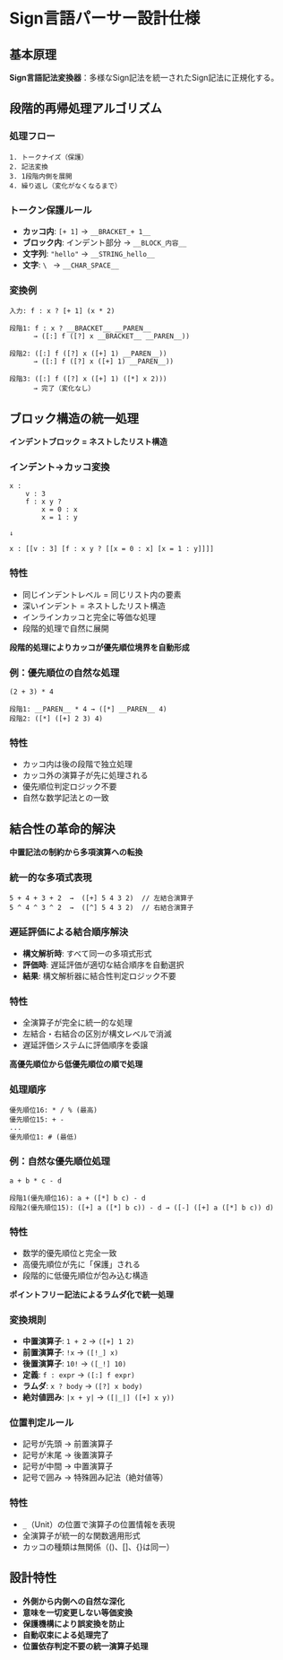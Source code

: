 # Sign言語パーサー設計仕様

## 基本原理

**Sign言語記法変換器**：多様なSign記法を統一されたSign記法に正規化する。

## 段階的再帰処理アルゴリズム

### 処理フロー
```
1. トークナイズ（保護）
2. 記法変換  
3. 1段階内側を展開
4. 繰り返し（変化がなくなるまで）
```

### トークン保護ルール
- **カッコ内**: `[+ 1]` → `__BRACKET_+ 1__`
- **ブロック内**: インデント部分 → `__BLOCK_内容__`
- **文字列**: `"hello"` → `__STRING_hello__`
- **文字**: `\ ` → `__CHAR_SPACE__`

### 変換例
```
入力: f : x ? [+ 1] (x * 2)

段階1: f : x ? __BRACKET__ __PAREN__
      → ([:] f ([?] x __BRACKET__ __PAREN__))
      
段階2: ([:] f ([?] x ([+] 1) __PAREN__))
      → ([:] f ([?] x ([+] 1) __PAREN__))
      
段階3: ([:] f ([?] x ([+] 1) ([*] x 2)))
      → 完了（変化なし）
```

## ブロック構造の統一処理

**インデントブロック = ネストしたリスト構造**

### インデント→カッコ変換
```
x :
    v : 3
    f : x y ?
        x = 0 : x
        x = 1 : y

↓

x : [[v : 3] [f : x y ? [[x = 0 : x] [x = 1 : y]]]]
```

### 特性
- 同じインデントレベル = 同じリスト内の要素
- 深いインデント = ネストしたリスト構造  
- インラインカッコと完全に等価な処理
- 段階的処理で自然に展開

**段階的処理によりカッコが優先順位境界を自動形成**

### 例：優先順位の自然な処理
```
(2 + 3) * 4

段階1: __PAREN__ * 4 → ([*] __PAREN__ 4)
段階2: ([*] ([+] 2 3) 4)
```

### 特性
- カッコ内は後の段階で独立処理
- カッコ外の演算子が先に処理される
- 優先順位判定ロジック不要
- 自然な数学記法との一致

## 結合性の革命的解決

**中置記法の制約から多項演算への転換**

### 統一的な多項式表現
```
5 + 4 + 3 + 2  →  ([+] 5 4 3 2)  // 左結合演算子
5 ^ 4 ^ 3 ^ 2  →  ([^] 5 4 3 2)  // 右結合演算子
```

### 遅延評価による結合順序解決
- **構文解析時**: すべて同一の多項式形式
- **評価時**: 遅延評価が適切な結合順序を自動選択
- **結果**: 構文解析器に結合性判定ロジック不要

### 特性
- 全演算子が完全に統一的な処理
- 左結合・右結合の区別が構文レベルで消滅
- 遅延評価システムに評価順序を委譲

**高優先順位から低優先順位の順で処理**

### 処理順序
```
優先順位16: * / % (最高)
優先順位15: + -
...
優先順位1: # (最低)
```

### 例：自然な優先順位処理
```
a + b * c - d

段階1(優先順位16): a + ([*] b c) - d  
段階2(優先順位15): ([+] a ([*] b c)) - d → ([-] ([+] a ([*] b c)) d)
```

### 特性
- 数学的優先順位と完全一致
- 高優先順位が先に「保護」される
- 段階的に低優先順位が包み込む構造

**ポイントフリー記法によるラムダ化で統一処理**

### 変換規則
- **中置演算子**: `1 + 2` → `([+] 1 2)`
- **前置演算子**: `!x` → `([!_] x)`
- **後置演算子**: `10!` → `([_!] 10)`
- **定義**: `f : expr` → `([:] f expr)`
- **ラムダ**: `x ? body` → `([?] x body)`
- **絶対値囲み**: `|x + y|` → `([|_|] ([+] x y))`

### 位置判定ルール
- 記号が先頭 → 前置演算子
- 記号が末尾 → 後置演算子  
- 記号が中間 → 中置演算子
- 記号で囲み → 特殊囲み記法（絶対値等）

### 特性
- `_`（Unit）の位置で演算子の位置情報を表現
- 全演算子が統一的な関数適用形式
- カッコの種類は無関係（()、[]、{}は同一）

## 設計特性

- **外側から内側への自然な深化**
- **意味を一切変更しない等価変換**
- **保護機構により誤変換を防止**
- **自動収束による処理完了**
- **位置依存判定不要の統一演算子処理**